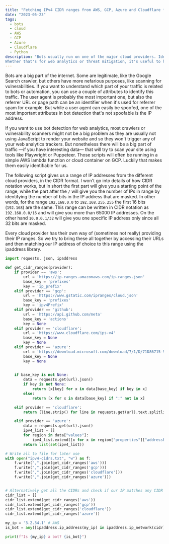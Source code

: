 ```yaml
---
title: "Fetching IPv4 CIDR ranges from AWS, GCP, Azure and Cloudflare for bot detection with Python"
date: "2023-05-23"
tags: 
  - bots
  - cloud
  - AWS
  - GCP
  - Azure
  - Cloudflare
  - Python
description: "Bots usually run on one of the major cloud providers. Identifying them can be a big factor in determining the quality of your traffic.
Whether that's for web analytics or threat mitigation, it's useful to have an overview of IP ranges to identify in bot scoring." 
---
```


Bots are a big part of the internet. Some are legitimate, like the Google Search crawler, but others have more nefarious purposes, like 
scanning for vulnerabilities. If you want to understand which part of your traffic is related to bots or automation, you can use
a couple of attributes to identify this traffic. The user agent is probably the most important one, but also the referrer URL 
or page path can be an identifier when it's used for referrer spam for example. But while a user agent can easily be spoofed, 
one of the most important attributes in bot detection that's not spoofable is the IP address. 

If you want to use bot detection for web analytics, most crawlers or vulnerability scanners might not be a big problem 
as they are usually not using JavaScript to render your website and so they won't trigger any of your web analytics trackers.
But nonetheless there will be a big part of traffic —if you have interesting data— that will try to scan your site using 
tools like Playwright or Puppeteer. Those scripts will often be running in a simple AWS lambda function or cloud container 
on GCP. Luckily that makes them easily identifiable for us. 

The following script gives us a range of IP addresses from the different cloud providers, in the CIDR format. I won't go
into details of how CIDR notation works, but in short the first part will give you a starting point of the range, while the 
part after the `/` will give you the number of IPs in range by identifying the number of bits in the IP address that are masked.
In other words, for the range `192.168.0.0` to `192.168.255.255` the first 16 bits (`192.168`) are the same. This range can 
be written in CIDR notation as `192.168.0.0/16` and will give you more than 65000 IP addresses. On the other hand `10.0.0.1/32` 
will give you one specific IP address only since all 32 bits are masked.

Every cloud provider has their own way of (sometimes not really) providing their IP ranges. So we try to bring these all 
together by accessing their URLs and then matching our IP address of choice to this range using the ipaddress library.

```Python
import requests, json, ipaddress

def get_cidr_ranges(provider):
    if provider == 'aws':
        url = 'https://ip-ranges.amazonaws.com/ip-ranges.json'
        base_key = 'prefixes'
        key = 'ip_prefix'
    elif provider == 'gcp':
        url = 'https://www.gstatic.com/ipranges/cloud.json'
        base_key = 'prefixes'
        key = 'ipv4Prefix'
    elif provider == 'github':
        url = 'https://api.github.com/meta'
        base_key = 'actions'
        key = None
    elif provider == 'cloudflare':
        url = 'https://www.cloudflare.com/ips-v4'
        base_key = None
        key = None
    elif provider == 'azure':
        url = 'https://download.microsoft.com/download/7/1/D/71D86715-5596-4529-9B13-DA13A5DE5B63/ServiceTags_Public_20230522.json'
        base_key = None
        key = None
    

    if base_key is not None:
        data = requests.get(url).json()
        if key is not None:
            return [x[key] for x in data[base_key] if key in x]
        else:
            return [x for x in data[base_key] if ":" not in x]

    elif provider == 'cloudflare':
        return [line.strip() for line in requests.get(url).text.splitlines()]

    elif provider == 'azure':
        data = requests.get(url).json()
        ipv4_list = []
        for region in data["values"]:
            ipv4_list.extend([x for x in region["properties"]["addressPrefixes"] if ":" not in x])
        return list(set(ipv4_list))

# Write all to file for later use
with open("ipv4-cidrs.txt", "w") as f:
	f.write(",".join(get_cidr_ranges('aws')))
	f.write(",".join(get_cidr_ranges('gcp')))
	f.write(",".join(get_cidr_ranges('cloudflare')))
	f.write(",".join(get_cidr_ranges('azure')))


# Alternatively get all the CIDRs and check if our IP matches any CIDR
cidr_list = []
cidr_list.extend(get_cidr_ranges('aws'))
cidr_list.extend(get_cidr_ranges('gcp'))
cidr_list.extend(get_cidr_ranges('cloudflare'))
cidr_list.extend(get_cidr_ranges('azure'))

my_ip = '3.2.34.1' # AWS
is_bot = any([ipaddress.ip_address(my_ip) in ipaddress.ip_network(cidr) for cidr in cidr_list])

print(f"Is {my_ip} a bot? {is_bot}")


```